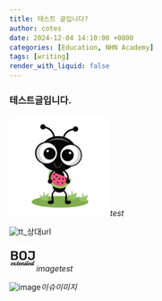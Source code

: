 ```yaml
---
title: 테스트 글입니다?
author: cotes
date: 2024-12-04 14:10:00 +0800
categories: [Education, NHN Academy]
tags: [writing]
render_with_liquid: false
---
```



### 테스트글입니다.

![tt](/assets/img/favicons/apple-touch-icon.png)_test_

![tt](https://unggu0704.github.io/learninghub/assets/img/favicons/apple-touch-icon.png)_상대url

![omage](image/icon48-2.png)_imagetest_


![image](https://github.com/user-attachments/assets/fbb45272-3c88-47e1-a53e-2b39734ab4b1)_이슈이미지_
